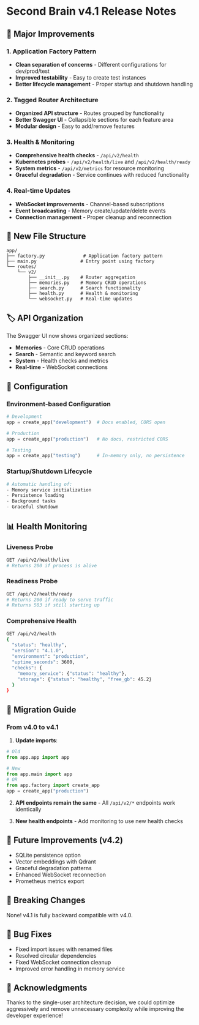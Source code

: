 # Second Brain v4.1 Release Notes

## 🚀 Major Improvements

### 1. Application Factory Pattern
- **Clean separation of concerns** - Different configurations for dev/prod/test
- **Improved testability** - Easy to create test instances
- **Better lifecycle management** - Proper startup and shutdown handling

### 2. Tagged Router Architecture
- **Organized API structure** - Routes grouped by functionality
- **Better Swagger UI** - Collapsible sections for each feature area
- **Modular design** - Easy to add/remove features

### 3. Health & Monitoring
- **Comprehensive health checks** - `/api/v2/health`
- **Kubernetes probes** - `/api/v2/health/live` and `/api/v2/health/ready`
- **System metrics** - `/api/v2/metrics` for resource monitoring
- **Graceful degradation** - Service continues with reduced functionality

### 4. Real-time Updates
- **WebSocket improvements** - Channel-based subscriptions
- **Event broadcasting** - Memory create/update/delete events
- **Connection management** - Proper cleanup and reconnection

## 📁 New File Structure

```
app/
├── factory.py              # Application factory pattern
├── main.py                # Entry point using factory
└── routes/
    └── v2/
        ├── __init__.py    # Router aggregation
        ├── memories.py    # Memory CRUD operations
        ├── search.py      # Search functionality
        ├── health.py      # Health & monitoring
        └── websocket.py   # Real-time updates
```

## 🏷️ API Organization

The Swagger UI now shows organized sections:

- **Memories** - Core CRUD operations
- **Search** - Semantic and keyword search
- **System** - Health checks and metrics  
- **Real-time** - WebSocket connections

## 🔧 Configuration

### Environment-based Configuration
```python
# Development
app = create_app("development")  # Docs enabled, CORS open

# Production
app = create_app("production")   # No docs, restricted CORS

# Testing
app = create_app("testing")      # In-memory only, no persistence
```

### Startup/Shutdown Lifecycle
```python
# Automatic handling of:
- Memory service initialization
- Persistence loading
- Background tasks
- Graceful shutdown
```

## 📊 Health Monitoring

### Liveness Probe
```bash
GET /api/v2/health/live
# Returns 200 if process is alive
```

### Readiness Probe
```bash
GET /api/v2/health/ready
# Returns 200 if ready to serve traffic
# Returns 503 if still starting up
```

### Comprehensive Health
```bash
GET /api/v2/health
{
  "status": "healthy",
  "version": "4.1.0",
  "environment": "production",
  "uptime_seconds": 3600,
  "checks": {
    "memory_service": {"status": "healthy"},
    "storage": {"status": "healthy", "free_gb": 45.2}
  }
}
```

## 🚀 Migration Guide

### From v4.0 to v4.1

1. **Update imports**:
```python
# Old
from app.app import app

# New
from app.main import app
# OR
from app.factory import create_app
app = create_app("production")
```

2. **API endpoints remain the same** - All `/api/v2/*` endpoints work identically

3. **New health endpoints** - Add monitoring to use new health checks

## 🔮 Future Improvements (v4.2)

- SQLite persistence option
- Vector embeddings with Qdrant
- Graceful degradation patterns
- Enhanced WebSocket reconnection
- Prometheus metrics export

## 📝 Breaking Changes

None! v4.1 is fully backward compatible with v4.0.

## 🐛 Bug Fixes

- Fixed import issues with renamed files
- Resolved circular dependencies
- Fixed WebSocket connection cleanup
- Improved error handling in memory service

## 🙏 Acknowledgments

Thanks to the single-user architecture decision, we could optimize aggressively and remove unnecessary complexity while improving the developer experience!